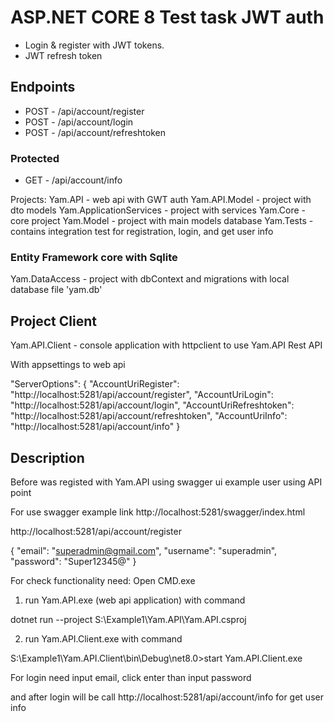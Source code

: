 
# ASP.NET CORE 8 Test task JWT auth

- Login & register with JWT tokens.
- JWT refresh token

## Endpoints
- POST - /api/account/register
- POST - /api/account/login
- POST - /api/account/refreshtoken

### Protected
- GET - /api/account/info

Projects:
Yam.API - web api with GWT auth
Yam.API.Model - project with dto models
Yam.ApplicationServices - project with services
Yam.Core - core project
Yam.Model - project with main models database
Yam.Tests - contains integration test for registration, login, and get user info

### Entity Framework core with Sqlite

Yam.DataAccess - project with dbContext and migrations with local database file 'yam.db'

## Project Client

Yam.API.Client - console application with httpclient to use Yam.API Rest API

With appsettings to web api

"ServerOptions": {
    "AccountUriRegister": "http://localhost:5281/api/account/register",
    "AccountUriLogin": "http://localhost:5281/api/account/login",
    "AccountUriRefreshtoken": "http://localhost:5281/api/account/refreshtoken",
    "AccountUriInfo": "http://localhost:5281/api/account/info"
  }


## Description

Before was registed with Yam.API using swagger ui example user using API point

For use swagger example link http://localhost:5281/swagger/index.html


http://localhost:5281/api/account/register

{
  "email": "superadmin@gmail.com",
  "username": "superadmin",
  "password": "Super12345@"
}


For check functionality need:
Open CMD.exe

1. run Yam.API.exe (web api application) with command

dotnet run --project S:\Example1\Yam.API\Yam.API.csproj


2. run Yam.API.Client.exe  with command

S:\Example1\Yam.API.Client\bin\Debug\net8.0>start Yam.API.Client.exe

For login need input email, click enter
than input password

and after login will be call http://localhost:5281/api/account/info
for get user info
